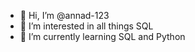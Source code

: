 - 👋 Hi, I’m @annad-123
- 👀 I’m interested in all things SQL
- 🌱 I’m currently learning SQL and Python

<!---
annad-123/annad-123 is a ✨ special ✨ repository because its `README.md` (this file) appears on your GitHub profile.
You can click the Preview link to take a look at your changes.
--->
